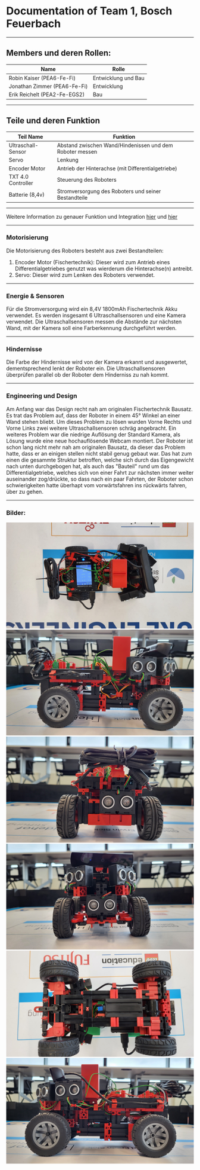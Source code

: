 # Documentation of Team 1, Bosch Feuerbach

---

## Members und deren Rollen:
|Name|Rolle|
|-|-|
|Robin Kaiser (PEA6-Fe-Fi)|Entwicklung und Bau|
|Jonathan Zimmer (PEA6-Fe-Fi)|Entwicklung|
|Erik Reichelt (PEA2-Fe-EGS2)|Bau|

---

## Teile und deren Funktion
| Teil Name | Funktion |
| -         | -        |
| Ultraschall-Sensor | Abstand zwischen Wand/Hindenissen und dem Roboter messen |
| Servo | Lenkung |
| Encoder Motor | Antrieb der Hinterachse (mit Differentialgetriebe) |
| TXT 4.0 Controller | Steuerung des Roboters |
| Batterie (8,4v) | Stromversorgung des Roboters und seiner Bestandteile |

---

Weitere Information zu genauer Funktion und Integration [hier](#energie--sensoren) und [hier](#motorisierung)

---

### Motorisierung
Die Motorisierung des Roboters besteht aus zwei Bestandteilen:
1. Encoder Motor (Fischertechnik): Dieser wird zum Antrieb eines Differentialgetriebes genutzt was wierderum die Hinterachse(n) antreibt.
2. Servo: Dieser wird zum Lenken des Roboters verwendet.

---

### Energie & Sensoren
Für die Stromversorgung wird ein 8,4V 1800mAh Fischertechnik Akku verwendet. Es werden insgesamt 6 Ultraschallsensoren und eine Kamera verwendet. Die Ultraschallsensoren messen die Abstände zur nächsten Wand, mit der Kamera soll eine Farberkennung durchgeführt werden.

---

### Hindernisse
Die Farbe der Hindernisse wird von der Kamera erkannt und ausgewertet, dementsprechend lenkt der Roboter ein. Die Ultraschallsensoren überprüfen parallel ob der Roboter dem Hinderniss zu nah kommt.

---

### Engineering und Design
Am Anfang war das Design recht nah am originalen Fischertechnik Bausatz. Es trat das Problem auf, dass der Roboter in einem 45° Winkel an einer Wand stehen bliebt. Um dieses Problem zu lösen wurden Vorne Rechts und Vorne Links zwei weitere Ultraschallsensoren schräg angebracht. Ein weiteres Problem war die niedrige Auflösung der Standard Kamera, als Lösung wurde eine neue hochauflösende Webcam montiert. Der Roboter ist schon lang nicht mehr nah am originalen Bausatz, da dieser das Problem hatte, dass er an einigen stellen nicht stabil genug gebaut war. Das hat zum einen die gesammte Struktur betroffen, welche sich durch das Eigengewicht nach unten durchgebogen hat, als auch das "Bauteil" rund um das Differentialgetriebe, welches sich von einer Fahrt zur nächsten immer weiter auseinander zog/drückte, so dass nach ein paar Fahrten, der Roboter schon schwierigkeiten hatte überhapt vom vorwärtsfahren ins rückwärts fahren, über zu gehen.

---

### Bilder:
![Bild 0008](pics/IMG-20240511-WA0008.jpg) 
![Bild 0007](pics/IMG-20240511-WA0007.jpg) 
![Bild 0006](pics/IMG-20240511-WA0006.jpg) 
![Bild 0004](pics/IMG-20240511-WA0004.jpg) 
![Bild 0003](pics/IMG-20240511-WA0003.jpg) 
![Bild 0002](pics/IMG-20240511-WA0002.jpg) 

